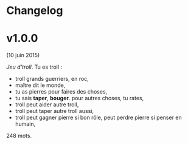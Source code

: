 # Changelog

# v1.0.0

(10 juin 2015)

*Jeu d'troll*. Tu es troll :

* troll grands guerriers, en roc,
* maître dit le monde,
* tu as pierres pour faires des choses,
* tu sais **taper**, **bouger**. pour autres choses, tu rates,
* troll peut aider autre troll,
* troll peut taper autre troll aussi,
* troll peut gagner pierre si bon rôle, peut perdre pierre si penser en humain,

248 mots.
